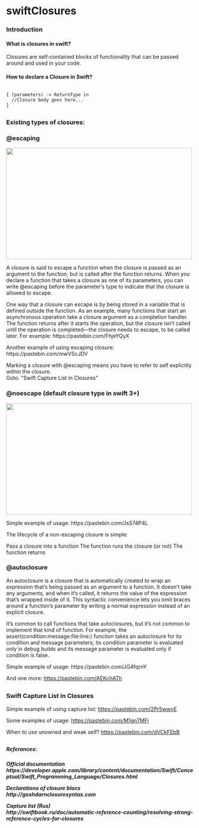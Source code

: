 # swiftClosures
<h3><b> Introduction </b></h3>

<h4> What is closures in swift? </h4>
<p> Closures are self-contained blocks of functionality that can be passed around and used in your code. </p>

<h4><b> How to declare a Closure in Swift? </b></h4>

<code>
{ (parameters) -> ReturnType in
  //Closure body goes here...
}
</code>

##

<h3> Existing types of closures: </h3>
<h3> @escaping </h3>

<img src="https://swiftunboxed.com/images/closure-escape.png" width="500" height="300"> </br>

<p> 
A closure is said to escape a function when the closure is passed as an argument to the function, but is called after the    function returns. When you declare a function that takes a closure as one of its parameters, you can write @escaping   before   the parameter’s type to indicate that the closure is allowed to escape. 
<p>

<p>
One way that a closure can escape is by being stored in a variable that is defined outside the function. As an example, many  functions that start an asynchronous operation take a closure argument as a completion handler. The function returns after it starts the operation, but the closure isn’t called until the operation is completed—the closure needs to escape, to be called later. For example: https://pastebin.com/FhjeYQyX
</p>

<p> 
Another example of using escaping closure: https://pastebin.com/mwVScJDV
</p>

<p>
Marking a closure with @escaping means you have to refer to self explicitly within the closure. </br>
Goto: "Swift Capture List in Closures"

</p>

<h3> @noescape (default closure type in swift 3+)</h3>

<img src="https://swiftunboxed.com/images/closure-noescape.png" width="500" height="300"> </br>


<p> Simple example of usage: https://pastebin.com/JsS74P4L 

The lifecycle of a non-escaping closure is simple:

Pass a closure into a function
The function runs the closure (or not)
The function returns
</p>

<h3>@autoclosure</h3>

<p>
An autoclosure is a closure that is automatically created to wrap an expression that’s being passed as an argument to a function. It doesn’t take any arguments, and when it’s called, it returns the value of the expression that’s wrapped inside of it. This syntactic convenience lets you omit braces around a function’s parameter by writing a normal expression instead of an explicit closure.
</p>

<p>
It’s common to call functions that take autoclosures, but it’s not common to implement that kind of function. For example, the assert(condition:message:file:line:) function takes an autoclosure for its condition and message parameters; its condition parameter is evaluated only in debug builds and its message parameter is evaluated only if condition is false.
</p>

<p>
Simple example of usage:
https://pastebin.com/JG4fqrnY

And one more:
https://pastebin.com/AEKchATh
</p>

##

<div>
<h3> Swift Capture List in Closures </h3>

Simple example of using capture list:
https://pastebin.com/2Pr5wwyE

Some examples of usage:
https://pastebin.com/M1gn7MFi

When to use unowned and weak self?
https://pastebin.com/dVCkFEbB

</div>

##

<h5> Referances: <h5>
<p> Official documentation <br>
https://developer.apple.com/library/content/documentation/Swift/Conceptual/Swift_Programming_Language/Closures.html
</p>

<p> Declarations of closure blocs <br>
http://goshdarnclosuresyntax.com 
</p>

<p> Capture list (Rus) <br>
http://swiftbook.ru/doc/automatic-reference-counting/resolving-strong-reference-cycles-for-closures
</p>

